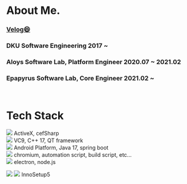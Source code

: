 
<!--
**HyunwooKoh/HyunwooKoh** is a ✨ _special_ ✨ repository because its `README.md` (this file) appears on your GitHub profile.

Here are some ideas to get you started:

- 🔭 I’m currently working on ...
- 🌱 I’m currently learning ...
- 👯 I’m looking to collaborate on ...
- 🤔 I’m looking for help with ...
- 💬 Ask me about ...
- 📫 How to reach me: ...
- 😄 Pronouns: ...
- ⚡ Fun fact: ...
-->
# About Me.
### [Velog😄](https://velog.io/@hwo_o)
### DKU Software Engineering 2017 ~
### Aloys Software Lab, Platform Engineer 2020.07 ~ 2021.02
### Epapyrus Software Lab, Core Engineer 2021.02 ~

<br/>

# Tech Stack
 <img src="https://img.shields.io/badge/C%23-239120?style=flat&logo=C Sharp&logoColor=white"/> ActiveX, cefSharp  
 <img src="https://img.shields.io/badge/C++-00599C?style=flat-square&logo=cplusplus&logoColor=white"/> VC9, C++ 17, QT framework  
 <img src="https://img.shields.io/badge/Java-007396?style=flat&logo=IntelliJ IDEA&logoColor=white"/> Android Platform, Java 17, spring boot  
 <img src="https://img.shields.io/badge/Python-3776AB?style=flat-square&logo=Python&logoColor=white"/> chromium, automation script, build script, etc...  
 <img src="https://img.shields.io/badge/JavaScript-F7DF1E?style=flat-square&logo=JavaScript&logoColor=white"/> electron, node.js    

<img src="https://img.shields.io/badge/Kubernetes-326CE5?style=flat-square&logo=Kubernetes&logoColor=white"/> <img src="https://img.shields.io/badge/Docker-2496ED?style=flat-square&logo=Docker&logoColor=white"/>
InnoSetup5
